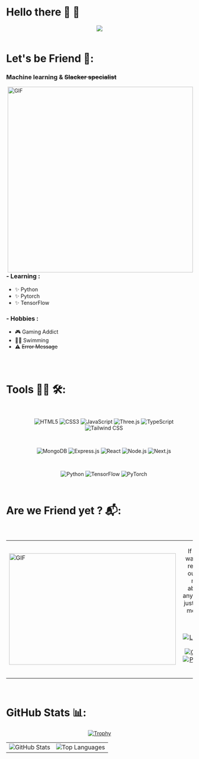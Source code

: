 # Hello there 👋 👋 

<div align="center">
  <a href="http://Haloriginee.github.io/profile/" target="_blank" rel="noreferrer">
    <img src="https://user-images.githubusercontent.com/98591620/174611974-ed28777f-02da-4f43-a889-c4027b591384.gif"/>
  </a>
</div>

</br>

# Let's be Friend 💬:

### Machine learning & ~~Slacker specialist~~

<img hight="300" width="500" alt="GIF" align="right" src="https://user-images.githubusercontent.com/98591620/174623192-5e99865d-0c46-4715-b485-d32be9c4582e.gif">

### - Learning :
- ✨ Python
- ✨ Pytorch
- ✨ TensorFlow

### - Hobbies : 
- 🎮 Gaming Addict
- 🏊‍♂️ Swimming
- ⚠️ ~~Error Message~~

</br>
</br>

# Tools 👨‍💻 🛠:
</br>

<ul align="center">
  
  ![HTML5](https://img.shields.io/badge/HTML5-E34F26?style=for-the-badge&logo=html5&logoColor=white)
  ![CSS3](https://img.shields.io/badge/CSS3-1572B6?style=for-the-badge&logo=css3&logoColor=white)
  ![JavaScript](https://img.shields.io/badge/JavaScript-F7DF1E?style=for-the-badge&logo=javascript&logoColor=black)
  ![Three.js](https://img.shields.io/badge/Three.js-000000?style=for-the-badge&logo=three.js&logoColor=white)
  ![TypeScript](https://img.shields.io/badge/TypeScript-3178C6?style=for-the-badge&logo=typescript&logoColor=white)
  ![Tailwind CSS](https://img.shields.io/badge/Tailwind_CSS-38B2AC?style=for-the-badge&logo=tailwind-css&logoColor=white)

  </br>
  
  ![MongoDB](https://img.shields.io/badge/MongoDB-4EA94B?style=for-the-badge&logo=mongodb&logoColor=white)
  ![Express.js](https://img.shields.io/badge/Express.js-000000?style=for-the-badge&logo=express&logoColor=white)
  ![React](https://img.shields.io/badge/React-20232A?style=for-the-badge&logo=react&logoColor=61DAFB)
  ![Node.js](https://img.shields.io/badge/Node.js-339933?style=for-the-badge&logo=nodedotjs&logoColor=white)
  ![Next.js](https://img.shields.io/badge/Next.js-000000?style=for-the-badge&logo=nextdotjs&logoColor=white)


  </br>

  ![Python](https://img.shields.io/badge/Python-3776AB?style=for-the-badge&logo=python&logoColor=white)
  ![TensorFlow](https://img.shields.io/badge/TensorFlow-FF6F00?style=for-the-badge&logo=tensorflow&logoColor=white)
  ![PyTorch](https://img.shields.io/badge/PyTorch-EE4C2C?style=for-the-badge&logo=pytorch&logoColor=white)


</ul>

</br>

# Are we Friend yet ? 📬:

  </br>
  
 <table>
  <tr>
    <td width="50%">
      <img height="300" width="450" align="left" alt="GIF" src="https://user-images.githubusercontent.com/98591620/174634613-5df2c5c5-aca7-44be-bc90-5016c1568a80.gif">
    </td>
    <td align="center">
      <p>If you want to reach out to me about anything, just ping me 😉.</p>
      <br />

[![LinkedIn](https://img.shields.io/badge/LinkedIn-0077B5?style=for-the-badge&logo=linkedin&logoColor=white)](https://www.linkedin.com/in/k%C3%A9vin-hang/)
[![Gmail](https://img.shields.io/badge/Gmail-D14836?style=for-the-badge&logo=gmail&logoColor=white)](mailto:Herezy2006@gmail.com)
[![Portfolio](https://img.shields.io/badge/Portfolio-000000?style=for-the-badge&logo=firefox&logoColor=white)](https://hangkevinv5.netlify.app/)

  </tr>
</table>

</br>

# GitHub Stats 📊:
 
<div align="center">

<table>
  <tr>
    <td>
      <img src="https://github-readme-stats.vercel.app/api?username=haloriginee&show_icons=true&theme=radical" alt="GitHub Stats" />
    </td>
    <td>
      <img src="https://github-readme-stats.vercel.app/api/top-langs/?username=haloriginee&layout=compact&theme=radical&card_width=300" alt="Top Languages" />
    </td>
  </tr>

[![Trophy](https://github-profile-trophy.vercel.app/?username=haloriginee&theme=radical)](https://github.com/ryo-ma/github-profile-trophy)

</table>
</div>

